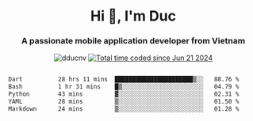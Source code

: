 <h1 align="center">
  Hi 👋, I'm  Duc</h1>
<h3 align="center">A passionate mobile application developer from Vietnam</h3>  
  
<p align="center"> <img src="https://komarev.com/ghpvc/?username=dducnv&label=Profile%20views&color=0e75b6&style=flat" alt="dducnv" /> 
<a href="https://wakatime.com/@4d2a2cd9-1bcb-4dd1-84a4-dce128a35137"><img src="https://wakatime.com/badge/user/4d2a2cd9-1bcb-4dd1-84a4-dce128a35137.svg" alt="Total time coded since Jun 21 2024" /></a>
</p>  

<div style="width: 100vw; overflow-x: auto; flex:center">
  <!--START_SECTION:waka-->

```txt
Dart          28 hrs 11 mins  ██████████████████████▒░░   88.76 %
Bash          1 hr 31 mins    █▒░░░░░░░░░░░░░░░░░░░░░░░   04.79 %
Python        43 mins         ▓░░░░░░░░░░░░░░░░░░░░░░░░   02.31 %
YAML          28 mins         ▒░░░░░░░░░░░░░░░░░░░░░░░░   01.50 %
Markdown      24 mins         ▒░░░░░░░░░░░░░░░░░░░░░░░░   01.28 %
```

<!--END_SECTION:waka-->
</div>




  
